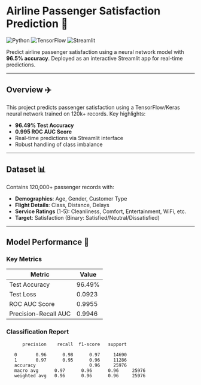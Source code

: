 # Airline Passenger Satisfaction Prediction 🛫

![Python](https://img.shields.io/badge/Python-3.8-blue) ![TensorFlow](https://img.shields.io/badge/TensorFlow-2.x-orange) ![Streamlit](https://img.shields.io/badge/Streamlit-1.x-brightgreen)

Predict airline passenger satisfaction using a neural network model with **96.5% accuracy**. Deployed as an interactive Streamlit app for real-time predictions.

---

## Overview ✈️
This project predicts passenger satisfaction using a TensorFlow/Keras neural network trained on 120k+ records. Key highlights:
- **96.49% Test Accuracy**
- **0.995 ROC AUC Score**
- Real-time predictions via Streamlit interface
- Robust handling of class imbalance

---

## Dataset 📊
Contains 120,000+ passenger records with:
- **Demographics**: Age, Gender, Customer Type
- **Flight Details**: Class, Distance, Delays
- **Service Ratings** (1-5): Cleanliness, Comfort, Entertainment, WiFi, etc.
- **Target**: Satisfaction (Binary: Satisfied/Neutral/Dissatisfied)

---

## Model Performance 🚀

### Key Metrics
| Metric                  | Value    |
|-------------------------|----------|
| Test Accuracy           | 96.49%   |
| Test Loss               | 0.0923   |
| ROC AUC Score           | 0.9955   |
| Precision-Recall AUC    | 0.9946   |

### Classification Report
          precision    recall  f1-score   support

       0       0.96      0.98      0.97     14690
       1       0.97      0.95      0.96     11286
       accuracy                    0.96     25976
       macro avg      0.97      0.96      0.96     25976
       weighted avg   0.96      0.96      0.96     25976
